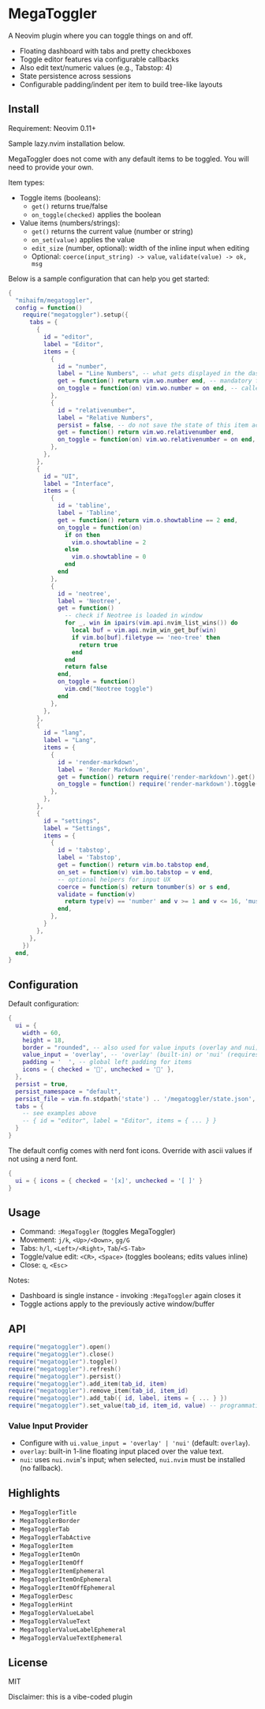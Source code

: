 # MegaToggler

A Neovim plugin where you can toggle things on and off.

- Floating dashboard with tabs and pretty checkboxes
- Toggle editor features via configurable callbacks
- Also edit text/numeric values (e.g., Tabstop: 4)
- State persistence across sessions
- Configurable padding/indent per item to build tree-like layouts

## Install

Requirement: Neovim 0.11+

Sample lazy.nvim installation below.

MegaToggler does not come with any default items to be toggled. You will need to provide your own.

Item types:
- Toggle items (booleans):
  - `get()` returns true/false
  - `on_toggle(checked)` applies the boolean
- Value items (numbers/strings):
  - `get()` returns the current value (number or string)
  - `on_set(value)` applies the value
  - `edit_size` (number, optional): width of the inline input when editing
  - Optional: `coerce(input_string) -> value`, `validate(value) -> ok, msg`

Below is a sample configuration that can help you get started:

```lua
{
  "mihaifm/megatoggler",
  config = function()
    require("megatoggler").setup({
      tabs = {
        {
          id = "editor",
          label = "Editor",
          items = {
            {
              id = "number",
              label = "Line Numbers", -- what gets displayed in the dasboard
              get = function() return vim.wo.number end, -- mandatory function returning item state
              on_toggle = function(on) vim.wo.number = on end, -- called when ticking the checkbox
            },
            {
              id = "relativenumber",
              label = "Relative Numbers",
              persist = false, -- do not save the state of this item across sessions
              get = function() return vim.wo.relativenumber end,
              on_toggle = function(on) vim.wo.relativenumber = on end,
            },
          },
        },
        {
          id = "UI",
          label = "Interface",
          items = {
            {
              id = 'tabline',
              label = 'Tabline',
              get = function() return vim.o.showtabline == 2 end,
              on_toggle = function(on)
                if on then 
                  vim.o.showtabline = 2
                else
                  vim.o.showtabline = 0
                end
              end
            },
            {
              id = 'neotree',
              label = 'Neotree',
              get = function()
                -- check if Neotree is loaded in window
                for _, win in ipairs(vim.api.nvim_list_wins()) do
                  local buf = vim.api.nvim_win_get_buf(win)
                  if vim.bo[buf].filetype == 'neo-tree' then
                    return true
                  end
                end
                return false
              end,
              on_toggle = function()
                vim.cmd("Neotree toggle")
              end
            },
          },
        },
        {
          id = "lang",
          label = "Lang",
          items = {
            {
              id = 'render-markdown',
              label = 'Render Markdown',
              get = function() return require('render-markdown').get() end,
              on_toggle = function() require('render-markdown').toggle() end,
            },
          },
        },
        {
          id = "settings",
          label = "Settings",
          items = {
            {
              id = 'tabstop',
              label = 'Tabstop',
              get = function() return vim.bo.tabstop end,
              on_set = function(v) vim.bo.tabstop = v end,
              -- optional helpers for input UX
              coerce = function(s) return tonumber(s) or s end,
              validate = function(v)
                return type(v) == 'number' and v >= 1 and v <= 16, 'must be a number 1..16'
              end,
            },
          }
        },
      },
    })
  end,
}
```

## Configuration

Default configuration:

```lua
{
  ui = { 
    width = 60, 
    height = 18, 
    border = "rounded", -- also used for value inputs (overlay and nui)
    value_input = 'overlay', -- 'overlay' (built-in) or 'nui' (requires nui.nvim, no fallback)
    padding = '  ', -- global left padding for items
    icons = { checked = '', unchecked = '' },
  },
  persist = true,
  persist_namespace = "default",
  persist_file = vim.fn.stdpath('state') .. '/megatoggler/state.json',
  tabs = {
    -- see examples above
    -- { id = "editor", label = "Editor", items = { ... } }
  }
}
```

The default config comes with nerd font icons. Override with ascii values if not using a nerd font.

```lua
{
  ui = { icons = { checked = '[x]', unchecked = '[ ]' }
}
```

## Usage

- Command: `:MegaToggler` (toggles MegaToggler)
- Movement: `j/k`, `<Up>/<Down>`, `gg/G`
- Tabs: `h/l`, `<Left>/<Right>`, `Tab`/`<S-Tab>`
- Toggle/value edit: `<CR>`, `<Space>` (toggles booleans; edits values inline)
- Close: `q`, `<Esc>`

Notes:
- Dashboard is single instance - invoking `:MegaToggler` again closes it
- Toggle actions apply to the previously active window/buffer

## API

```lua
require("megatoggler").open()
require("megatoggler").close()
require("megatoggler").toggle()
require("megatoggler").refresh()
require("megatoggler").persist()
require("megatoggler").add_item(tab_id, item)
require("megatoggler").remove_item(tab_id, item_id)
require("megatoggler").add_tab({ id, label, items = { ... } })
require("megatoggler").set_value(tab_id, item_id, value) -- programmatic setter for value items
```

### Value Input Provider

- Configure with `ui.value_input = 'overlay' | 'nui'` (default: `overlay`).
- `overlay`: built-in 1-line floating input placed over the value text.
- `nui`: uses `nui.nvim`'s input; when selected, `nui.nvim` must be installed (no fallback).


## Highlights

- `MegaTogglerTitle`
- `MegaTogglerBorder`
- `MegaTogglerTab`
- `MegaTogglerTabActive`
- `MegaTogglerItem`
- `MegaTogglerItemOn`
- `MegaTogglerItemOff`
- `MegaTogglerItemEphemeral`
- `MegaTogglerItemOnEphemeral`
- `MegaTogglerItemOffEphemeral`
- `MegaTogglerDesc`
- `MegaTogglerHint`
- `MegaTogglerValueLabel`
- `MegaTogglerValueText`
- `MegaTogglerValueLabelEphemeral`
- `MegaTogglerValueTextEphemeral`

## License

MIT

Disclaimer: this is a vibe-coded plugin
